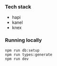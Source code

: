 ### Tech stack

- hapi
- kanel
- knex

### Running locally

```
npm run db:setup
npm run types:generate
npm run dev
```